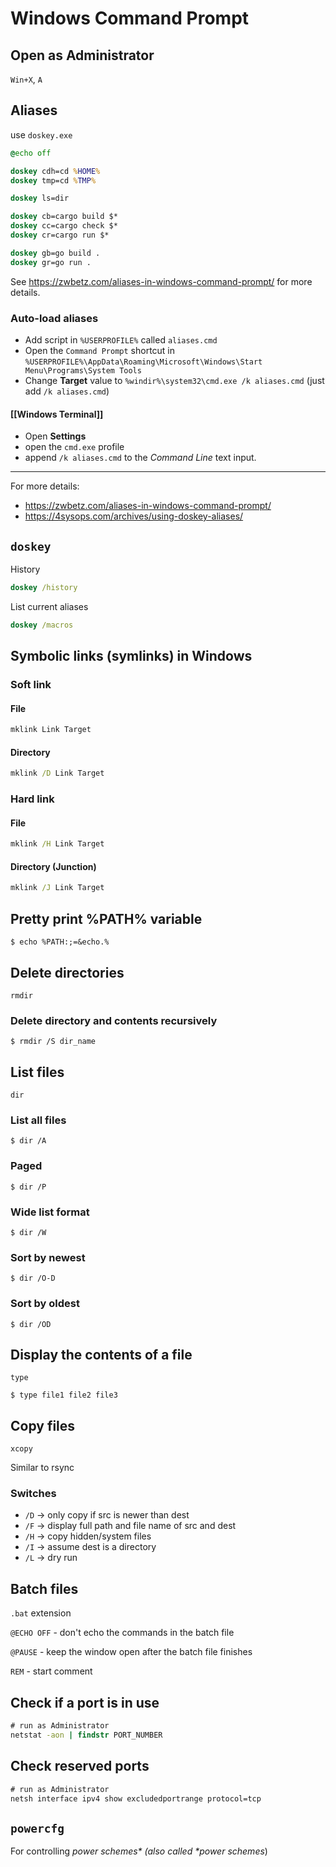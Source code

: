 # Windows Command Prompt

## Open as Administrator

`Win+X`, `A`

## Aliases

use `doskey.exe`

```cmd
@echo off

doskey cdh=cd %HOME%
doskey tmp=cd %TMP%

doskey ls=dir

doskey cb=cargo build $*
doskey cc=cargo check $*
doskey cr=cargo run $*

doskey gb=go build .
doskey gr=go run .
```

See <https://zwbetz.com/aliases-in-windows-command-prompt/> for more details.

### Auto-load aliases

- Add script in `%USERPROFILE%` called `aliases.cmd`
- Open the `Command Prompt` shortcut in `%USERPROFILE%\AppData\Roaming\Microsoft\Windows\Start Menu\Programs\System Tools`
- Change **Target** value to `%windir%\system32\cmd.exe /k aliases.cmd` (just add `/k aliases.cmd`)

#### [[Windows Terminal]]

- Open **Settings**
- open the `cmd.exe` profile
- append `/k aliases.cmd` to the _Command Line_ text input.

---

For more details:

- <https://zwbetz.com/aliases-in-windows-command-prompt/>
- <https://4sysops.com/archives/using-doskey-aliases/>

## `doskey`

History

```cmd
doskey /history
```

List current aliases

```cmd
doskey /macros
```

## Symbolic links (symlinks) in Windows

### Soft link

#### File

```cmd
mklink Link Target
```

#### Directory

```cmd
mklink /D Link Target
```

### Hard link

#### File

```cmd
mklink /H Link Target
```

#### Directory (Junction)

```cmd
mklink /J Link Target
```

## Pretty print %PATH% variable

`$ echo %PATH:;=&echo.%`

## Delete directories

`rmdir`

### Delete directory and contents recursively

`$ rmdir /S dir_name`

## List files

`dir`

### List all files

`$ dir /A`

### Paged

`$ dir /P`

### Wide list format

`$ dir /W`

### Sort by newest

`$ dir /O-D`

### Sort by oldest

`$ dir /OD`

## Display the contents of a file

`type`

`$ type file1 file2 file3`

## Copy files

`xcopy`

Similar to rsync

### Switches

- `/D` -> only copy if src is newer than dest
- `/F` -> display full path and file name of src and dest
- `/H` -> copy hidden/system files
- `/I` -> assume dest is a directory
- `/L` -> dry run

## Batch files

`.bat` extension

`@ECHO OFF` - don't echo the commands in the batch file

`@PAUSE` - keep the window open after the batch file finishes

`REM` - start comment

## Check if a port is in use

```cmd
# run as Administrator
netstat -aon | findstr PORT_NUMBER
```

## Check reserved ports

```cmd
# run as Administrator
netsh interface ipv4 show excludedportrange protocol=tcp
```

## `powercfg`

For controlling _power schemes* (also called *power schemes_)

